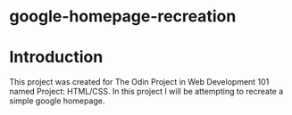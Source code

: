 # google-homepage-recreation
# Introduction
This project was created for The Odin Project in Web Development 101 named Project: HTML/CSS.
In this project I will be attempting to recreate a simple google homepage.